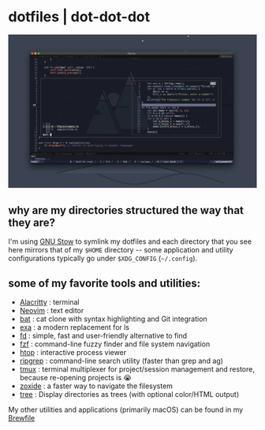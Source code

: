 # dotfiles | dot-dot-dot

![](./shellshot.png)

## why are my directories structured the way that they are?

I'm using [GNU Stow](https://www.gnu.org/software/stow/) to symlink my dotfiles and each directory that you see here mirrors that of my `$HOME` directory -- some application and utility configurations typically go under `$XDG_CONFIG` (`~/.config`).

## some of my favorite tools and utilities:

- [Alacritty](https://github.com/alacritty/alacritty) : terminal
- [Neovim](https://github.com/neovim/neovim) : text editor
- [bat](https://github.com/sharkdp/bat) : cat clone with syntax highlighting and Git integration
- [exa](https://github.com/ogham/exa) : a modern replacement for ls
- [fd](https://github.com/sharkdp/fd) : simple, fast and user-friendly alternative to find
- [fzf](https://github.com/junegunn/fzf) : command-line fuzzy finder and file system navigation
- [htop](https://github.com/htop-dev/htop) : interactive process viewer
- [ripgrep](https://github.com/BurntSushi/ripgrep) : command-line search utility (faster than grep and ag)
- [tmux](https://github.com/tmux/tmux) : terminal multiplexer for project/session management and restore, because re-opening projects is 😭
- [zoxide](https://github.com/ajeetdsouza/zoxide) : a faster way to navigate the filesystem
- [tree](http://mama.indstate.edu/users/ice/tree) : Display directories as trees (with optional color/HTML output)

My other utilities and applications (primarily macOS) can be found in my [Brewfile](./homebrew/Brewfile)
